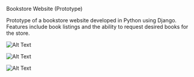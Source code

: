 Bookstore Website (Prototype)

Prototype of a bookstore website developed in Python using Django. Features include book listings and the ability to request desired books for the store.

![Alt Text]([https://github.com/Ryota77777/BookStoreWebSite/raw/main/assets/174376673/8c68ce2e-8cf1-4472-a973-b8fb79d0117c](https://github.com/Ryota77777/BookStoreWebSite/blob/main/photo_2024-06-12_10-42-32.jpg?raw=true))

![Alt Text](https://github.com/Ryota77777/BookStoreWebSite/raw/main/assets/174376673/photo_2024-06-12_11-28-05.jpg)

![Alt Text](https://github.com/Ryota77777/BookStoreWebSite/raw/main/assets/174376673/photo_2024-06-12_10-52-31.jpg)
